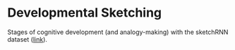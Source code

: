 # Developmental Sketching
Stages of cognitive development (and analogy-making) with the sketchRNN dataset ([link](https://github.com/hardmaru/sketch-rnn-datasets)).
